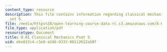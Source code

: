 ```yaml
---
content_type: resource
description: This file contains information regarding classical mechanics problem
  set 5.
file: /media/https%3A/open-learning-course-data-rc.s3.amazonaws.com/8-01sc-classical-mechanics-fall-2016/ebe813c4c1e0a146933380112612a58f_MIT8_01F16_pset5.pdf
file_type: application/pdf
resourcetype: Document
title: 8.01 Classical Mechanics Pset 5
uid: ebe813c4-c1e0-a146-9333-80112612a58f
---
```

